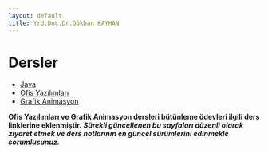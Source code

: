 ```yaml
---
layout: default
title: Yrd.Doç.Dr.Gökhan KAYHAN
---
```


#   Dersler

*   [Java](/java)
*   [Ofis Yazılımları](/bmyo)
*   [Grafik Animasyon](/bmyo)

**Ofis Yazılımları ve Grafik Animasyon dersleri bütünleme ödevleri 
ilgili ders linklerine eklenmiştir.**
***Sürekli güncellenen bu sayfaları düzenli olarak ziyaret etmek ve ders
notlarının en güncel sürümlerini edinmekle sorumlusunuz.***


